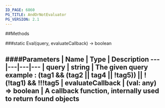 ```yaml
---
ID_PAGE: 6860
PG_TITLE: AndOrNotEvaluator
PG_VERSION: 2.1
---
```












##Methods

###static Eval(query, evaluateCallback) &rarr; boolean

####Parameters
 | Name | Type | Description
---|---|---|---
 | query | string | The given query example :  (tag1 &amp;&amp; (tag2 || tag4 || !tag5)) || !(!tag1) &amp;&amp; !!!tag5
 | evaluateCallback | (val: any) =&gt; boolean | A callback function, internally used to return found objects
---
